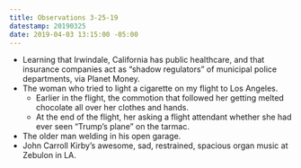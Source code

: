 ```yaml
---
title: Observations 3-25-19
datestamp: 20190325
date: 2019-04-03 13:15:00 -05:00
---
```


- Learning that Irwindale, California has public healthcare, and that insurance companies act as “shadow regulators” of municipal police departments, via Planet Money.
- The woman who tried to light a cigarette on my flight to Los Angeles.
	- Earlier in the flight, the commotion that followed her getting melted chocolate all over her clothes and hands.
	- At the end of the flight, her asking a flight attendant whether she had ever seen “Trump’s plane” on the tarmac.
- The older man welding in his open garage.
- John Carroll Kirby’s awesome, sad, restrained, spacious organ music at Zebulon in LA.
